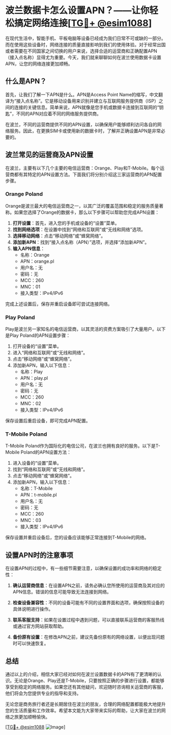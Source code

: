 # 波兰数据卡怎么设置APN？——让你轻松搞定网络连接[[TG💪+ @esim1088](https://t.me/s/esim1088)]

在现代生活中，智能手机、平板电脑等设备已经成为我们日常不可或缺的一部分。而在使用这些设备时，网络连接的质量直接影响到我们的使用体验。对于经常出国或者需要在不同国家之间切换的用户来说，选择合适的运营商和正确配置APN（接入点名称）显得尤为重要。今天，我们就来聊聊如何在波兰使用数据卡设置APN，让您的网络连接更加顺畅。

## 什么是APN？

首先，让我们了解一下APN是什么。APN是Access Point Name的缩写，中文翻译为“接入点名称”。它是移动设备用来识别并建立与互联网服务提供商（ISP）之间的连接的关键信息。简单来说，APN就像是您手机或数据卡连接到互联网的“钥匙”，不同的APN对应着不同的网络服务提供商。

在波兰，不同的运营商提供不同的APN设置，以确保用户能够顺利访问各自的网络服务。因此，在更换SIM卡或使用新的数据卡时，了解并正确设置APN是非常必要的。

## 波兰常见的运营商及APN设置

在波兰，主要有以下几个主要的电信运营商：Orange、Play和T-Mobile。每个运营商都有其特定的APN设置方法。下面我们将分别介绍这三家运营商的APN配置步骤。

### Orange Poland

Orange是波兰最大的电信运营商之一，以其广泛的覆盖范围和稳定的服务质量著称。如果您选择了Orange的数据卡，那么以下步骤可以帮助您完成APN设置：

1. **打开设置**：首先，进入您的手机或设备的“设置”菜单。
2. **找到网络选项**：在设置中找到“网络和互联网”或“无线和网络”选项。
3. **选择移动网络**：点击“移动网络”或“蜂窝网络”。
4. **添加新APN**：找到“接入点名称（APN）”选项，并选择“添加新APN”。
5. **输入APN信息**：
   - 名称：Orange
   - APN：orange.pl
   - 用户名：无
   - 密码：无
   - MCC：260
   - MNC：01
   - 接入类型：IPv4/IPv6

完成上述设置后，保存并重启设备即可尝试连接网络。

### Play Poland

Play是波兰另一家知名的电信运营商，以其灵活的资费方案吸引了大量用户。以下是Play Poland的APN设置步骤：

1. 打开设备的“设置”菜单。
2. 进入“网络和互联网”或“无线和网络”。
3. 点击“移动网络”或“蜂窝网络”。
4. 添加新APN，输入以下信息：
   - 名称：Play
   - APN：play.pl
   - 用户名：无
   - 密码：无
   - MCC：260
   - MNC：02
   - 接入类型：IPv4/IPv6

保存设置后重启设备，即可完成APN配置。

### T-Mobile Poland

T-Mobile Poland作为国际化的电信公司，在波兰也拥有良好的服务。以下是T-Mobile Poland的APN设置方法：

1. 进入设备的“设置”菜单。
2. 找到“网络和互联网”或“无线和网络”。
3. 点击“移动网络”或“蜂窝网络”。
4. 添加新APN，输入以下信息：
   - 名称：T-Mobile
   - APN：t-mobile.pl
   - 用户名：无
   - 密码：无
   - MCC：260
   - MNC：03
   - 接入类型：IPv4/IPv6

保存设置并重启设备后，您的设备应该能够正常连接到T-Mobile的网络。

## 设置APN时的注意事项

在设置APN的过程中，有一些细节需要注意，以确保设置的成功率和网络的稳定性：

1. **确认运营商信息**：在设置APN之前，请务必确认您所使用的运营商及其对应的APN信息。错误的信息可能导致无法连接到网络。
   
2. **检查设备兼容性**：不同的设备可能有不同的设置界面和选项，确保按照设备的具体说明进行操作。

3. **联系客服支持**：如果在设置过程中遇到问题，可以直接联系运营商的客服热线或通过官方网站获取帮助。

4. **备份原有设置**：在修改APN之前，建议先备份原有的网络设置，以便出现问题时可以快速恢复。

## 总结

通过以上的介绍，相信大家已经对如何在波兰设置数据卡的APN有了更清晰的认识。无论是Orange、Play还是T-Mobile，只要按照正确的步骤进行设置，都能够享受到稳定的网络服务。如果您还有其他疑问，欢迎随时咨询相关运营商的客服，他们将会为您提供专业的指导和支持。

无论您是商务旅行者还是长期居住在波兰的朋友，合理的网络配置都能极大地提升您的生活质量和工作效率。希望本文能为大家带来实际的帮助，让大家在波兰的网络之旅更加顺畅愉快。

[[TG💪+ @esim1088](https://t.me/s/esim1088) ![Image](https://i.postimg.cc/4NQfJmqS/Snipaste-2025-05-13-00-14-12.png)]